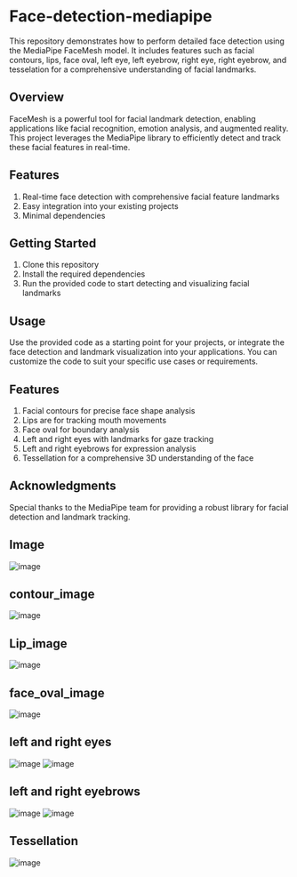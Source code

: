 # Face-detection-mediapipe
This repository demonstrates how to perform detailed face detection using the MediaPipe FaceMesh model. It includes features such as facial contours, lips, face oval, left eye, left eyebrow, right eye, right eyebrow, and tesselation for a comprehensive understanding of facial landmarks.

## Overview
FaceMesh is a powerful tool for facial landmark detection, enabling applications like facial recognition, emotion analysis, and augmented reality. This project leverages the MediaPipe library to efficiently detect and track these facial features in real-time.

## Features
1. Real-time face detection with comprehensive facial feature landmarks
2. Easy integration into your existing projects
3. Minimal dependencies

## Getting Started
1. Clone this repository
2. Install the required dependencies 
3. Run the provided code to start detecting and visualizing facial landmarks

## Usage
Use the provided code as a starting point for your projects, or integrate the face detection and landmark visualization into your applications. You can customize the code to suit your specific use cases or requirements.

## Features 
1. Facial contours for precise face shape analysis
2. Lips are for tracking mouth movements
3. Face oval for boundary analysis
4. Left and right eyes with landmarks for gaze tracking
5. Left and right eyebrows for expression analysis
6. Tessellation for a comprehensive 3D understanding of the face

## Acknowledgments
Special thanks to the MediaPipe team for providing a robust library for facial detection 
and landmark tracking.

## Image 
![image](https://github.com/nikitansg/Face-detection-mediapipe/assets/138892560/0ec67b66-a6ab-4b47-9509-57839dd0a7f4)

## contour_image
![image](https://github.com/nikitansg/Face-detection-mediapipe/assets/138892560/ffe01540-ebc7-487f-90eb-073fa3bf007f)

## Lip_image
![image](https://github.com/nikitansg/Face-detection-mediapipe/assets/138892560/6aba15fa-d336-45cb-a044-9bef7f7dfd1e)

## face_oval_image
![image](https://github.com/nikitansg/Face-detection-mediapipe/assets/138892560/54aeb286-c7fe-4086-b64f-fb86b6757e29)

## left and right eyes
![image](https://github.com/nikitansg/Face-detection-mediapipe/assets/138892560/2077ba2b-8e70-40a6-aad6-2f95be2275bb)
![image](https://github.com/nikitansg/Face-detection-mediapipe/assets/138892560/55d2cc54-fdfe-4fe5-9f87-01cce74c2719)

## left and right eyebrows
![image](https://github.com/nikitansg/Face-detection-mediapipe/assets/138892560/62714769-09af-44c7-be58-eebe7a178927)
![image](https://github.com/nikitansg/Face-detection-mediapipe/assets/138892560/584f14e2-7795-4106-acd3-39c1e3cf2261)

## Tessellation
![image](https://github.com/nikitansg/Face-detection-mediapipe/assets/138892560/0f7a0f54-aa68-486b-81e5-254cb194d520)

